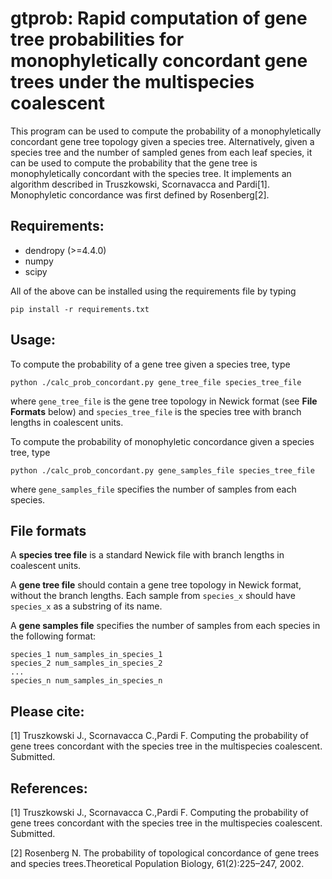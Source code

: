 # gtprob: Rapid computation of gene tree probabilities for monophyletically concordant gene trees under the multispecies coalescent #

This program can be used to compute the probability of a monophyletically concordant gene tree topology given a species tree. Alternatively, given a species tree and the number of sampled genes from each leaf species, it can be used to compute the probability that the gene tree is monophyletically concordant with the species tree. It implements an algorithm described in Truszkowski, Scornavacca and Pardi[1]. Monophyletic concordance was first defined by Rosenberg[2].

## Requirements: ##

- dendropy (>=4.4.0)
- numpy
- scipy

All of the above can be installed using the requirements file by typing

`pip install -r requirements.txt`

## Usage: ##

To compute the probability of a gene tree given a species tree, type

`python ./calc_prob_concordant.py gene_tree_file species_tree_file`

where `gene_tree_file` is the gene tree topology in Newick format (see **File Formats** below) and `species_tree_file` is the species tree with branch lengths in coalescent units. 

To compute the probability of monophyletic concordance given a species tree, type

`python ./calc_prob_concordant.py gene_samples_file species_tree_file`

where `gene_samples_file` specifies the number of samples from each species.

## File formats ##

A **species tree file** is a standard Newick file with branch lengths in coalescent units.

A **gene tree file** should contain a gene tree topology in Newick format, without the branch lengths. Each sample from `species_x` should have `species_x` as a substring of its name.

A **gene samples file** specifies the number of samples from each species in the following format:

	species_1 num_samples_in_species_1
	species_2 num_samples_in_species_2
	...
	species_n num_samples_in_species_n

## Please cite: ##

[1] Truszkowski J., Scornavacca C.,Pardi F. Computing the probability of gene trees concordant with the species tree in the multispecies coalescent. Submitted.

## References: ##

[1] Truszkowski J., Scornavacca C.,Pardi F. Computing the probability of gene trees concordant with the species tree in the multispecies coalescent. Submitted.

[2] Rosenberg N. The probability of topological concordance of gene trees and species trees.Theoretical Population Biology, 61(2):225–247, 2002.


